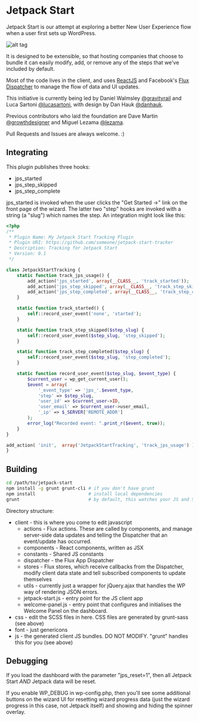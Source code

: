 Jetpack Start
=============

Jetpack Start is our attempt at exploring a better New User Experience flow when a user first sets up WordPress.

![alt tag](https://raw.github.com/Automattic/jetpack-start/master/img/jps_started.png)

It is designed to be extensible, so that hosting companies that choose to bundle it can easily modify, add, or remove any of the steps that we've included by default.

Most of the code lives in the client, and uses [ReactJS](https://github.com/facebook/react) and Facebook's [Flux Dispatcher](https://github.com/facebook/flux) to manage the flow of data and UI updates. 

This initiative is currently being led by Daniel Walmsley [@gravityrail](http://github.com/gravityrail) and Luca Sartoni [@lucasartoni](https://github.com/lucasartoni), with design by Dan Hauk [@danhauk](https://github.com/danhauk).

Previous contributors who laid the foundation are Dave Martin [@growthdesigner](http://github.com/growthdesigner) and Miguel Lezama [@lezama](http://github.com/lezama).

Pull Requests and Issues are always welcome. :)

## Integrating

This plugin publishes three hooks:
- jps_started
- jps_step_skipped
- jps_step_complete

jps_started is invoked when the user clicks the "Get Started ->" link on the front page of the wizard. The latter two "step" hooks are invoked with a string (a "slug") which names the step. An integration might look like this:

```php
<?php
/**
 * Plugin Name: My Jetpack Start Tracking Plugin
 * Plugin URI: https://github.com/someone/jetpack-start-tracker
 * Description: Tracking for Jetpack Start
 * Version: 0.1
 */

class JetpackStartTracking {
	static function track_jps_usage() {
		add_action('jps_started', array(__CLASS__, 'track_started'));
		add_action('jps_step_skipped', array(__CLASS__, 'track_step_skipped'));
		add_action('jps_step_completed', array(__CLASS__, 'track_step_completed'));
	}

	static function track_started() {
		self::record_user_event('none', 'started');
	}

	static function track_step_skipped($step_slug) {
		self::record_user_event($step_slug, 'step_skipped');
	}

	static function track_step_completed($step_slug) {
		self::record_user_event($step_slug, 'step_completed');
	}

	static function record_user_event($step_slug, $event_type) {
		$current_user = wp_get_current_user();
		$event = array(
			'_event_type' => 'jps_'.$event_type,
			'step' => $step_slug,
			'user_id' => $current_user->ID,
			'user_email' => $current_user->user_email,
			'_ip' => $_SERVER['REMOTE_ADDR']
		);
		error_log("Recorded event: ".print_r($event, true));
	}
}

add_action( 'init',  array('JetpackStartTracking', 'track_jps_usage') );
}
```

## Building

```bash
cd /path/to/jetpack-start
npm install -g grunt grunt-cli # if you don't have grunt
npm install                    # install local dependencies
grunt                          # by default, this watches your JS and SCSS files for changes and automatically rebuilds the client app
```

Directory structure:

- client - this is where you come to edit javascript
  - actions - Flux actions. These are called by components, and manage server-side data updates and telling the Dispatcher that an event/update has occurred.
  - components - React components, written as JSX
  - constants - Shared JS constants
  - dispatcher - the Flux App Dispatcher
  - stores - Flux stores, which receive callbacks from the Dispatcher, modify client data state and tell subscribed components to update themselves
  - utils - currently just a wrapper for jQuery.ajax that handles the WP way of rendering JSON errors.
  - jetpack-start.js - entry point for the JS client app
  - welcome-panel.js - entry point that configures and initialises the Welcome Panel on the dashboard.
- css - edit the SCSS files in here. CSS files are generated by grunt-sass (see above)
- font - just genericons
- js - the generated client JS bundles. DO NOT MODIFY. "grunt" handles this for you (see above)

## Debugging

If you load the dashboard with the parameter "jps_reset=1", then all Jetpack Start *AND* Jetpack data will be reset. 

If you enable WP_DEBUG in wp-config.php, then you'll see some additional buttons on the wizard UI for resetting wizard progress data (just the wizard progress in this case, not Jetpack itself) and showing and hiding the spinner overlay.
